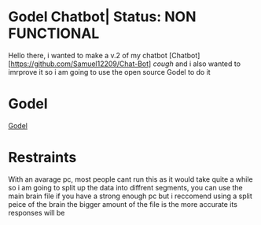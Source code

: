 # Godel Chatbot| Status: NON FUNCTIONAL
Hello there, i wanted to make a v.2 of my chatbot 
[Chatbot][https://github.com/Samuel12209/Chat-Bot]
*cough*
and i also wanted to imrprove it so i am going to use the open source Godel to do it

# Godel
[Godel](https://huggingface.co/microsoft/GODEL-v1_1-large-seq2seq)

# Restraints
With an avarage pc, most people cant run this as it would take quite a while so i am going to split up the data into diffrent segments,
you can use the main brain file if you have a strong enough pc but i reccomend using a split peice of the brain
the bigger amount of the file is the more accurate its responses will be
